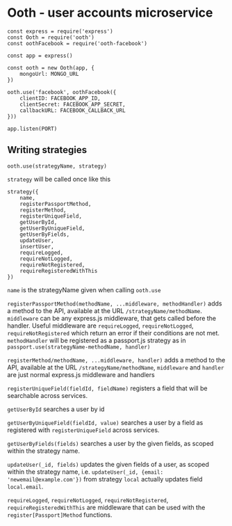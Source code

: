 # Ooth - user accounts microservice

```
const express = require('express')
const Ooth = require('ooth')
const oothFacebook = require('ooth-facebook')

const app = express()

const ooth = new Ooth(app, {
    mongoUrl: MONGO_URL
})

ooth.use('facebook', oothFacebook({
    clientID: FACEBOOK_APP_ID,
    clientSecret: FACEBOOK_APP_SECRET,
    callbackURL: FACEBOOK_CALLBACK_URL
}))

app.listen(PORT)
```

## Writing strategies

```
ooth.use(strategyName, strategy)
```

`strategy` will be called once like this

```
strategy({
    name,
    registerPassportMethod,
    registerMethod,
    registerUniqueField,
    getUserById,
    getUserByUniqueField,
    getUserByFields,
    updateUser,
    insertUser,
    requireLogged,
    requireNotLogged,
    requireNotRegistered,
    requireRegisteredWithThis
})
```

`name` is the strategyName given when calling `ooth.use`

`registerPassportMethod(methodName, ...middleware, methodHandler)` adds a method to the API,
available at the URL `/strategyName/methodName`. `middleware` can be any express.js middleware, that gets called before the handler.
Useful middleware are `requireLogged`, `requireNotLogged`, `requireNotRegistered`
which return an error if their conditions are not met. `methodHandler` will be registered as a passport.js strategy as in `passport.use(strategyName-methodName, handler)`

`registerMethod/methodName, ...middleware, handler)` adds a method to the API, available at the URL `/strategyName/methodName`,
`middleware` and `handler` are just normal express.js middleware and handlers

`registerUniqueField(fieldId, fieldName)` registers a field that will be searchable across services.

`getUserById` searches a user by id

`getUserByUniqueField(fieldId, value)` searches a user by a field as registered with `registerUniqueField` across services.

`getUserByFields(fields)` searches a user by the given fields, as scoped within the strategy name.

`updateUser(_id, fields)` updates the given fields of a user, as scoped within the strategy name, i.e.
`updateUser(_id, {email: 'newemail@example.com'})` from strategy `local` actually updates field `local.email`.

`requireLogged`, `requireNotLogged`, `requireNotRegistered`, `requireRegisteredWithThis` are middleware that can be used with the `register[Passport]Method` functions.